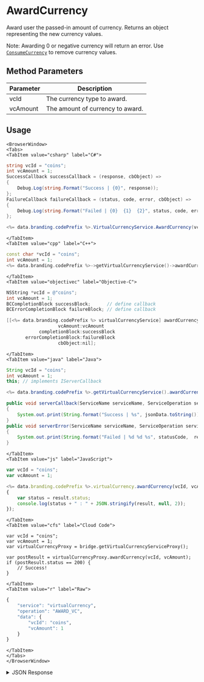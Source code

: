 # AwardCurrency

Award user the passed-in amount of currency. Returns an object representing the new currency values.

Note: Awarding 0 or negative currency will return an error. Use <code>[ConsumeCurrency](/api/capi/virtualcurrency/consumecurrency)</code> to remove currency values.

<PartialServop service_name="virtualCurrency" operation_name="AWARD_VC" />

## Method Parameters
Parameter | Description
--------- | -----------
vcId | The currency type to award. 
vcAmount | The amount of currency to award. 

## Usage

```mdx-code-block
<BrowserWindow>
<Tabs>
<TabItem value="csharp" label="C#">
```

```csharp
string vcId = "coins";
int vcAmount = 1;
SuccessCallback successCallback = (response, cbObject) =>
{
    Debug.Log(string.Format("Success | {0}", response));
};
FailureCallback failureCallback = (status, code, error, cbObject) =>
{
    Debug.Log(string.Format("Failed | {0}  {1}  {2}", status, code, error));
};

<%= data.branding.codePrefix %>.VirtualCurrencyService.AwardCurrency(vcId, vcAmount, successCallback, failureCallback);
```

```mdx-code-block
</TabItem>
<TabItem value="cpp" label="C++">
```

```cpp
const char *vcId = "coins";
int vcAmount = 1;
<%= data.branding.codePrefix %>->getVirtualCurrencyService()->awardCurrency(vcId, vcAmount, this);
```

```mdx-code-block
</TabItem>
<TabItem value="objectivec" label="Objective-C">
```

```objectivec
NSString *vcId = @"coins";
int vcAmount = 1;
BCCompletionBlock successBlock;      // define callback
BCErrorCompletionBlock failureBlock; // define callback

[[<%= data.branding.codePrefix %> virtualCurrencyService] awardCurrency:vcId
                   vcAmount:vcAmount
            completionBlock:successBlock
       errorCompletionBlock:failureBlock
                   cbObject:nil];
```

```mdx-code-block
</TabItem>
<TabItem value="java" label="Java">
```

```java
String vcId = "coins";
int vcAmount = 1;
this; // implements IServerCallback

<%= data.branding.codePrefix %>.getVirtualCurrencyService().awardCurrency(vcId, vcAmount, this);

public void serverCallback(ServiceName serviceName, ServiceOperation serviceOperation, JSONObject jsonData)
{
    System.out.print(String.format("Success | %s", jsonData.toString()));
}
public void serverError(ServiceName serviceName, ServiceOperation serviceOperation, int statusCode, int reasonCode, String jsonError)
{
    System.out.print(String.format("Failed | %d %d %s", statusCode,  reasonCode, jsonError.toString()));
}
```

```mdx-code-block
</TabItem>
<TabItem value="js" label="JavaScript">
```

```javascript
var vcId = "coins";
var vcAmount = 1;

<%= data.branding.codePrefix %>.virtualCurrency.awardCurrency(vcId, vcAmount, result =>
{
    var status = result.status;
    console.log(status + " : " + JSON.stringify(result, null, 2));
});
```

```mdx-code-block
</TabItem>
<TabItem value="cfs" label="Cloud Code">
```

```cfscript
var vcId = "coins";
var vcAmount = 1;
var virtualCurrencyProxy = bridge.getVirtualCurrencyServiceProxy();

var postResult = virtualCurrencyProxy.awardCurrency(vcId, vcAmount);
if (postResult.status == 200) {
    // Success!
}
```

```mdx-code-block
</TabItem>
<TabItem value="r" label="Raw">
```

```r
{
	"service": "virtualCurrency",
	"operation": "AWARD_VC",
	"data": {
		"vcId": "coins",
		"vcAmount": 1
	}
}
```

```mdx-code-block
</TabItem>
</Tabs>
</BrowserWindow>
```

<details>
<summary>JSON Response</summary>

```json
{
    "status" : 200,
    "data" :
    {
        "currencyMap": {
            "gems": {
                "purchased": 0,
                "balance": 0,
                "consumed": 0,
                "awarded": 0
            },
            "gold": {
                "purchased": 0,
                "balance": 123,
                "consumed": 0,
                "awarded": 123
            }
        }
    }
}
```
</details>

